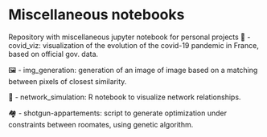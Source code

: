 # Miscellaneous notebooks 
Repository with miscellaneous jupyter notebook for personal projects 
:test_tube: - covid_viz: visualization of the evolution of the covid-19 pandemic in France, based on official gov. data. 

:framed_picture: - img_generation: generation of an image of image based on a matching between pixels of closest similarity.

:bookmark_tabs: - network_simulation: R notebook to visualize network relationships.

:houses: - shotgun-appartements: script to generate optimization under constraints between roomates, using genetic algorithm. 

